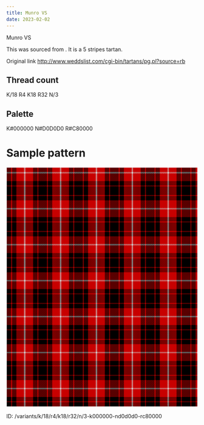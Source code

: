 ```yaml
---
title: Munro VS
date: 2023-02-02
---
```

Munro VS

This was sourced from <no value>.  It is a 5 stripes tartan.

Original link http://www.weddslist.com/cgi-bin/tartans/pg.pl?source=rb

## Thread count
K/18 R4 K18 R32 N/3

## Palette
K#000000 N#D0D0D0 R#C80000

# Sample pattern

![Tartan detail](tartan.png "K/18 R4 K18 R32 N/3 tartan")

ID: /variants/k/18/r4/k18/r32/n/3-k000000-nd0d0d0-rc80000